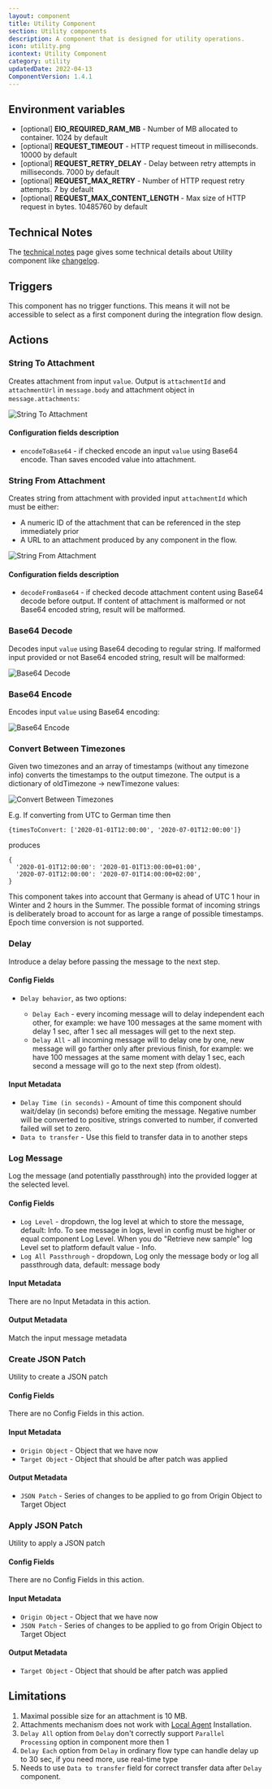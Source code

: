 ```yaml
---
layout: component
title: Utility Component
section: Utility components
description: A component that is designed for utility operations.
icon: utility.png
icontext: Utility Component
category: utility
updatedDate: 2022-04-13
ComponentVersion: 1.4.1
---
```


## Environment variables

* [optional] **EIO_REQUIRED_RAM_MB** - Number of MB allocated to container. 1024 by default
* [optional] **REQUEST_TIMEOUT** - HTTP request timeout in milliseconds. 10000 by default
* [optional] **REQUEST_RETRY_DELAY** - Delay between retry attempts in milliseconds. 7000 by default
* [optional] **REQUEST_MAX_RETRY** - Number of HTTP request retry attempts. 7 by default
* [optional] **REQUEST_MAX_CONTENT_LENGTH** - Max size of HTTP request in bytes. 10485760 by default

## Technical Notes

The [technical notes](technical-notes) page gives some technical details about Utility component like [changelog](/components/utility/technical-notes#changelog).

## Triggers

This component has no trigger functions. This means it will not be accessible to
select as a first component during the integration flow design.

## Actions

### String To Attachment

Creates attachment from input `value`. Output is `attachmentId` and `attachmentUrl` in `message.body` and attachment object in `message.attachments`:

![String To Attachment](img/string-to-attachment.png)

#### Configuration fields description

* `encodeToBase64` - if checked encode an input `value` using Base64 encode. Than saves encoded value into attachment.

### String From Attachment

Creates string from attachment with provided input `attachmentId` which must be either:
* A numeric ID of the attachment that can be referenced in the step immediately prior
* A URL to an attachment produced by any component in the flow.

![String From Attachment](img/string-from-attachment.png)

#### Configuration fields description

* `decodeFromBase64` - if checked decode attachment content using Base64 decode before output. If content of attachment is malformed or not Base64 encoded string, result will be malformed.  

### Base64 Decode

Decodes input `value` using Base64 decoding to regular string. If malformed input provided or not Base64 encoded string, result will be malformed:

![Base64 Decode](img/decode.png)

### Base64 Encode

Encodes input `value` using Base64 encoding:

![Base64 Encode](img/encode.png)

### Convert Between Timezones

Given two timezones and an array of timestamps (without any timezone info) converts the timestamps to the output timezone. The output is a dictionary of oldTimezone -> newTimezone values:

![Convert Between Timezones](img/convert-between-timezones.png)

E.g. If converting from UTC to German time then

`{timesToConvert: ['2020-01-01T12:00:00', '2020-07-01T12:00:00']}`

produces

```
{
  '2020-01-01T12:00:00': '2020-01-01T13:00:00+01:00',
  '2020-07-01T12:00:00': '2020-07-01T14:00:00+02:00',
}
```

This component takes into account that Germany is ahead of UTC 1 hour in Winter and 2 hours in the Summer.
The possible format of incoming strings is deliberately broad to account for as large a range of possible timestamps.
Epoch time conversion is not supported.

### Delay

Introduce a delay before passing the message to the next step.

#### Config Fields

* `Delay behavior`, as two options:

  * `Delay Each` - every incoming message will to delay independent each other, for example: we have 100 messages at the same moment with delay 1 sec, after 1 sec all messages will get to the next step.
  * `Delay All` - all incoming message will to delay one by one, new message will go farther only after previous finish, for example: we have 100 messages at the same moment with delay 1 sec, each second a message will go to the next step (from oldest).

#### Input Metadata

* `Delay Time (in seconds)` - Amount of time this component should wait/delay (in seconds) before emiting the message. Negative number will be converted to positive, strings converted to number, if converted failed will set to zero.
* `Data to transfer` - Use this field to transfer data in to another steps

### Log Message

Log the message (and potentially passthrough) into the provided logger at the selected level.

#### Config Fields

* `Log Level` - dropdown, the log level at which to store the message, default: Info. To see message in logs, level in config must be higher or equal component Log Level. When you do "Retrieve new sample" log Level set to platform default value - Info.
* `Log All Passthrough` - dropdown, Log only the message body or log all passthrough data, default: message body

#### Input Metadata

There are no Input Metadata in this action.

#### Output Metadata

Match the input message metadata

### Create JSON Patch

Utility to create a JSON patch

#### Config Fields

There are no Config Fields in this action.

#### Input Metadata

* `Origin Object` - Object that we have now
* `Target Object` - Object that should be after patch was applied

#### Output Metadata

* `JSON Patch` - Series of changes to be applied to go from Origin Object to Target Object

### Apply JSON Patch

Utility to apply a JSON patch

#### Config Fields

There are no Config Fields in this action.

#### Input Metadata

* `Origin Object` - Object that we have now
* `JSON Patch` - Series of changes to be applied to go from Origin Object to Target Object

#### Output Metadata

* `Target Object` - Object that should be after patch was applied

## Limitations

1. Maximal possible size for an attachment is 10 MB.
2. Attachments mechanism does not work with [Local Agent](/getting-started/local-agent) Installation.
3. `Delay All` option from `Delay` don't correctly support `Parallel Processing` option in component more then 1
4. `Delay Each` option from `Delay` in ordinary flow type can handle delay up to 30 sec, if you need more, use real-time type
5. Needs to use `Data to transfer` field for correct transfer data after `Delay` component.
